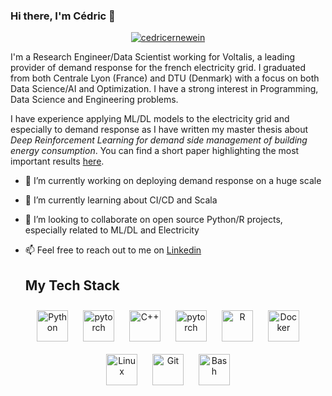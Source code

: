 ### Hi there, I'm Cédric 👋
<p align="center">
<a href="https://www.linkedin.com/in/cedricernewein/" target="blank"><img align="center" src="https://img.shields.io/badge/-LinkedIn-039BE5?style=for-the-badge&logo=Linkedin&logoColor=white&link=https://www.linkedin.com/in/cedricernewein/" alt="cedricernewein"/></a>


I'm a Research Engineer/Data Scientist working for Voltalis, a leading provider of demand response for the french electricity grid. I graduated from both Centrale Lyon (France) and DTU (Denmark) with a focus on both Data Science/AI and Optimization.
I have a strong interest in Programming, Data Science and Engineering problems.

I have experience applying ML/DL models to the electricity grid and especially to demand response as I have written my master thesis about <i>Deep Reinforcement Learning  for demand side management of building energy consumption</i>. You can find a short paper highlighting the most important results [here](https://dl.acm.org/doi/10.1145/3427773.3427862).

- 🔭 I’m currently working on deploying demand response on a huge scale
- 🌱 I’m currently learning about CI/CD and Scala
- 👯 I’m looking to collaborate on open source Python/R projects, especially related to ML/DL and Electricity
- 📫 Feel free to reach out to me on [Linkedin](https://www.linkedin.com/in/cedricernewein/)

  ## My Tech Stack
<div align="center">  
<img style="margin: 10px" src="https://profilinator.rishav.dev/skills-assets/python-original.svg" alt="Python" height="50" /> 
<img style="margin: 10px" src="https://profilinator.rishav.dev/skills-assets/pytorch-icon.svg" alt="pytorch" height="50" />  
<img style="margin: 10px" src="https://profilinator.rishav.dev/skills-assets/cplusplus-original.svg" alt="C++" height="50" />   
<img style="margin: 10px" src="https://profilinator.rishav.dev/skills-assets/pytorch-icon.svg" alt="pytorch" height="50" /> 
<img style="margin: 10px" src="https://profilinator.rishav.dev/skills-assets/r.svg" alt="R" height="50" /> 
<img style="margin: 10px" src="https://profilinator.rishav.dev/skills-assets/docker-original-wordmark.svg" alt="Docker" height="50" />
<img style="margin: 10px" src="https://profilinator.rishav.dev/skills-assets/linux-original.svg" alt="Linux" height="50" />  
<img style="margin: 10px" src="https://profilinator.rishav.dev/skills-assets/git-scm-icon.svg" alt="Git" height="50" />  
<img style="margin: 10px" src="https://profilinator.rishav.dev/skills-assets/gnu_bash-icon.svg" alt="Bash" height="50" /> 
</div>
